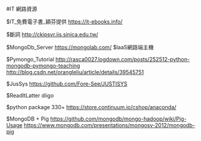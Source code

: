 ﻿#IT 網路資源

$IT_免費電子書_穎芬提供
https://it-ebooks.info/

$斷詞
http://ckipsvr.iis.sinica.edu.tw/

$MongoDb_Server 
https://mongolab.com/   $IaaS網路端主機

$Pymongo_Tutorial
http://rasca0027.logdown.com/posts/252512-python-mongodb-pymongo-teaching
http://blog.csdn.net/orangleliu/article/details/39545751

$JusSys
https://github.com/Fore-See/JUSTISYS

$ReadItLatter
diigo

$python package 330+
https://store.continuum.io/cshop/anaconda/

$MongoDB + Pig
https://github.com/mongodb/mongo-hadoop/wiki/Pig-Usage
https://www.mongodb.com/presentations/mongosv-2012/mongodb-pig
